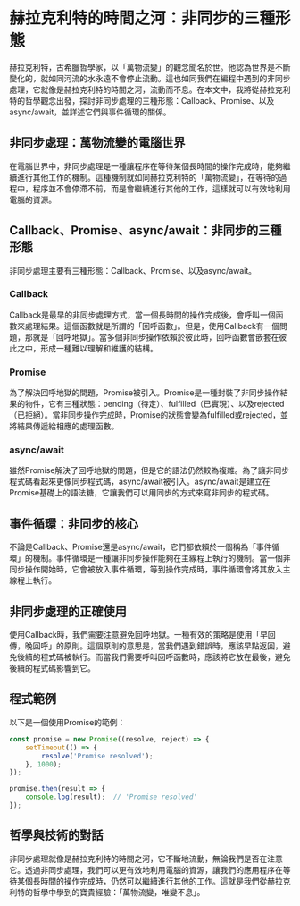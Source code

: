 # 赫拉克利特的時間之河：非同步的三種形態
赫拉克利特，古希臘哲學家，以「萬物流變」的觀念聞名於世。他認為世界是不斷變化的，就如同河流的水永遠不會停止流動。這也如同我們在編程中遇到的非同步處理，它就像是赫拉克利特的時間之河，流動而不息。在本文中，我將從赫拉克利特的哲學觀念出發，探討非同步處理的三種形態：Callback、Promise、以及async/await，並詳述它們與事件循環的關係。

## 非同步處理：萬物流變的電腦世界

在電腦世界中，非同步處理是一種讓程序在等待某個長時間的操作完成時，能夠繼續進行其他工作的機制。這種機制就如同赫拉克利特的「萬物流變」，在等待的過程中，程序並不會停滯不前，而是會繼續進行其他的工作，這樣就可以有效地利用電腦的資源。

## Callback、Promise、async/await：非同步的三種形態

非同步處理主要有三種形態：Callback、Promise、以及async/await。

### Callback

Callback是最早的非同步處理方式，當一個長時間的操作完成後，會呼叫一個函數來處理結果。這個函數就是所謂的「回呼函數」。但是，使用Callback有一個問題，那就是「回呼地獄」。當多個非同步操作依賴於彼此時，回呼函數會嵌套在彼此之中，形成一種難以理解和維護的結構。

### Promise

為了解決回呼地獄的問題，Promise被引入。Promise是一種封裝了非同步操作結果的物件，它有三種狀態：pending（待定）、fulfilled（已實現）、以及rejected（已拒絕）。當非同步操作完成時，Promise的狀態會變為fulfilled或rejected，並將結果傳遞給相應的處理函數。

### async/await

雖然Promise解決了回呼地獄的問題，但是它的語法仍然較為複雜。為了讓非同步程式碼看起來更像同步程式碼，async/await被引入。async/await是建立在Promise基礎上的語法糖，它讓我們可以用同步的方式來寫非同步的程式碼。

## 事件循環：非同步的核心

不論是Callback、Promise還是async/await，它們都依賴於一個稱為「事件循環」的機制。事件循環是一種讓非同步操作能夠在主線程上執行的機制。當一個非同步操作開始時，它會被放入事件循環，等到操作完成時，事件循環會將其放入主線程上執行。

## 非同步處理的正確使用

使用Callback時，我們需要注意避免回呼地獄。一種有效的策略是使用「早回傳，晚回呼」的原則。這個原則的意思是，當我們遇到錯誤時，應該早點返回，避免後續的程式碼被執行。而當我們需要呼叫回呼函數時，應該將它放在最後，避免後續的程式碼影響到它。

## 程式範例

以下是一個使用Promise的範例：

```javascript
const promise = new Promise((resolve, reject) => {
    setTimeout(() => {
        resolve('Promise resolved');
    }, 1000);
});

promise.then(result => {
    console.log(result);  // 'Promise resolved'
});
```

## 哲學與技術的對話

非同步處理就像是赫拉克利特的時間之河，它不斷地流動，無論我們是否在注意它。透過非同步處理，我們可以更有效地利用電腦的資源，讓我們的應用程序在等待某個長時間的操作完成時，仍然可以繼續進行其他的工作。這就是我們從赫拉克利特的哲學中學到的寶貴經驗：「萬物流變，唯變不息」。